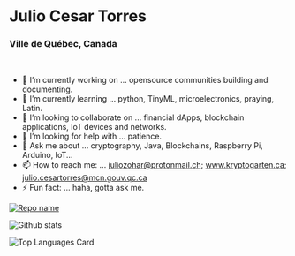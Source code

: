 
<!--
**torjc01/torjc01** is a ✨ _special_ ✨ repository because its `README.md` (this file) appears on your GitHub profile.
-->

# Julio Cesar Torres 

### Ville de Québec, Canada

<p>&nbsp;</p>

- 🔭 I’m currently working on ... opensource communities building and documenting. 
- 🌱 I’m currently learning ... python, TinyML, microelectronics, praying, Latin. 
- 👯 I’m looking to collaborate on ... financial dApps, blockchain applications, IoT devices and networks. 
- 🤔 I’m looking for help with ... patience.
- 💬 Ask me about ... cryptography, Java, Blockchains, Raspberry Pi, Arduino, IoT...
- 📫 How to reach me: ... juliozohar@protonmail.ch; www.kryptogarten.ca; julio.cesartorres@mcn.gouv.qc.ca
- ⚡ Fun fact: ... haha, gotta ask me. 

[![Repo name](https://github-readme-stats.vercel.app/api/pin/?username=torjc01&repo=RaspberryPi&theme=apprentice&show_owner=true)](https://github.com/torjc01/RaspberryPi)

![Github stats](https://github-readme-stats.vercel.app/api?username=torjc01&theme=apprentice&show_icons=true&count_private=true)

![Top Languages Card](https://github-readme-stats.vercel.app/api/top-langs/?username=torjc01&theme=apprentice&layout=compact)
